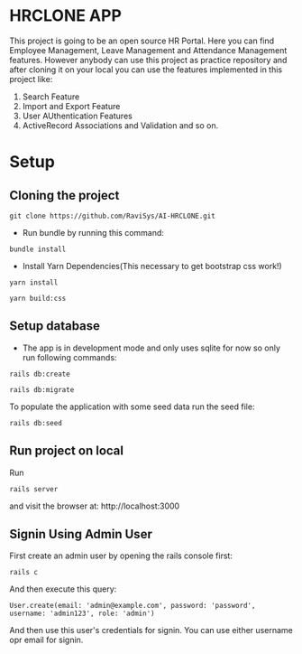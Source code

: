 # HRCLONE APP

This project is going to be an open source HR Portal. Here you can find Employee Management, Leave Management and Attendance Management features. However anybody can use this project as practice repository and after cloning it on your local you can use the features implemented in this project like: 
1. Search Feature
2. Import and Export Feature
3. User AUthentication Features
4. ActiveRecord Associations and Validation and so on.

# Setup

## Cloning the project

```
git clone https://github.com/RaviSys/AI-HRCLONE.git
```
* Run bundle by running this command:

```
bundle install
```
* Install Yarn Dependencies(This necessary to get bootstrap css work!)

```
yarn install
```

```
yarn build:css
```

## Setup database

* The app is in development mode and only uses sqlite for now so only run following commands:

```
rails db:create
```
```
rails db:migrate
```

To populate the application with some seed data run the seed file:

```
rails db:seed
```

## Run project on local

Run 

```
rails server
```
and visit the browser at: http://localhost:3000

## Signin Using Admin User

First create an admin user by opening the rails console first:

```
rails c
```

And then execute this query:

```
User.create(email: 'admin@example.com', password: 'password', username: 'admin123', role: 'admin')
```

And then use this user's credentials for signin. You can use either username opr email for signin.